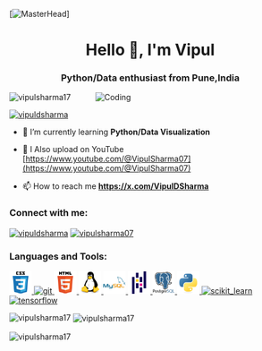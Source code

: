 [![MasterHead](https://user-images.githubusercontent.com/74038190/225813708-98b745f2-7d22-48cf-9150-083f1b00d6c9.gif)]
<h1 align="center">Hello 👋, I'm Vipul</h1>
<h3 align="center">Python/Data enthusiast from Pune,India</h3>
<img align="right" alt="Coding" width="350" src="https://i.giphy.com/VTRUeNCbZECfhV9o7E.webp">

<p align="left"> <img src="https://komarev.com/ghpvc/?username=vipulsharma17&label=Profile%20views&color=0e75b6&style=flat" alt="vipulsharma17" /> </p>

<p align="left"> <a href="https://twitter.com/vipuldsharma" target="blank"><img src="https://img.shields.io/twitter/follow/vipuldsharma?logo=twitter&style=for-the-badge" alt="vipuldsharma" /></a> </p>

- 🌱 I’m currently learning **Python/Data Visualization**

- 📝 I Also upload on YouTube [https://www.youtube.com/@VipulSharma07](https://www.youtube.com/@VipulSharma07)

- 📫 How to reach me **https://x.com/VipulDSharma**

<h3 align="left">Connect with me:</h3>
<p align="left">
<a href="https://twitter.com/vipuldsharma" target="blank"><img align="center" src="https://raw.githubusercontent.com/rahuldkjain/github-profile-readme-generator/master/src/images/icons/Social/twitter.svg" alt="vipuldsharma" height="30" width="40" /></a>
<a href="https://www.youtube.com/c/vipulsharma07" target="blank"><img align="center" src="https://raw.githubusercontent.com/rahuldkjain/github-profile-readme-generator/master/src/images/icons/Social/youtube.svg" alt="vipulsharma07" height="30" width="40" /></a>
</p>

<h3 align="left">Languages and Tools:</h3>
<p align="left"> <a href="https://www.w3schools.com/css/" target="_blank" rel="noreferrer"> <img src="https://raw.githubusercontent.com/devicons/devicon/master/icons/css3/css3-original-wordmark.svg" alt="css3" width="40" height="40"/> </a> <a href="https://git-scm.com/" target="_blank" rel="noreferrer"> <img src="https://www.vectorlogo.zone/logos/git-scm/git-scm-icon.svg" alt="git" width="40" height="40"/> </a> <a href="https://www.w3.org/html/" target="_blank" rel="noreferrer"> <img src="https://raw.githubusercontent.com/devicons/devicon/master/icons/html5/html5-original-wordmark.svg" alt="html5" width="40" height="40"/> </a> <a href="https://www.linux.org/" target="_blank" rel="noreferrer"> <img src="https://raw.githubusercontent.com/devicons/devicon/master/icons/linux/linux-original.svg" alt="linux" width="40" height="40"/> </a> <a href="https://www.mysql.com/" target="_blank" rel="noreferrer"> <img src="https://raw.githubusercontent.com/devicons/devicon/master/icons/mysql/mysql-original-wordmark.svg" alt="mysql" width="40" height="40"/> </a> <a href="https://pandas.pydata.org/" target="_blank" rel="noreferrer"> <img src="https://raw.githubusercontent.com/devicons/devicon/2ae2a900d2f041da66e950e4d48052658d850630/icons/pandas/pandas-original.svg" alt="pandas" width="40" height="40"/> </a> <a href="https://www.postgresql.org" target="_blank" rel="noreferrer"> <img src="https://raw.githubusercontent.com/devicons/devicon/master/icons/postgresql/postgresql-original-wordmark.svg" alt="postgresql" width="40" height="40"/> </a> <a href="https://www.python.org" target="_blank" rel="noreferrer"> <img src="https://raw.githubusercontent.com/devicons/devicon/master/icons/python/python-original.svg" alt="python" width="40" height="40"/> </a> <a href="https://scikit-learn.org/" target="_blank" rel="noreferrer"> <img src="https://upload.wikimedia.org/wikipedia/commons/0/05/Scikit_learn_logo_small.svg" alt="scikit_learn" width="40" height="40"/> </a> <a href="https://www.tensorflow.org" target="_blank" rel="noreferrer"> <img src="https://www.vectorlogo.zone/logos/tensorflow/tensorflow-icon.svg" alt="tensorflow" width="40" height="40"/> </a> </p>

<p><img align="left" src="https://github-readme-stats.vercel.app/api/top-langs?username=vipulsharma17&show_icons=true&locale=en&layout=compact" alt="vipulsharma17" /></p>

<p>&nbsp;<img align="center" src="https://github-readme-stats.vercel.app/api?username=vipulsharma17&show_icons=true&locale=en" alt="vipulsharma17" /></p>

<p><img align="center" src="https://github-readme-streak-stats.herokuapp.com/?user=vipulsharma17&" alt="vipulsharma17" /></p>
